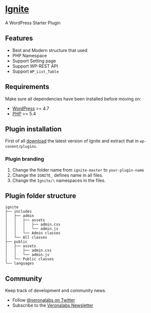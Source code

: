 # [Ignite](https://veronalabs.com/products/)
A WordPress Starter Plugin

## Features
* Best and Modern structure that used
* PHP Namespace
* Support Setting page
* Support WP-REST API
* Support `WP_List_Table`

## Requirements
Make sure all dependencies have been installed before moving on:

* [WordPress](https://wordpress.org/) >= 4.7
* [PHP](https://secure.php.net/manual/en/install.php) >= 5.4

## Plugin installation
First of all [download](https://github.com/veronalabs/ignite/archive/master.zip) the latest version of Ignite and extract that in `wp-conent/plugins`.

### Plugin branding
1. Change the folder name from `ignite-master` to `your-plugin-name`
2. Change the `IGNITE_` defines name in all files.
3. Change the `Ignite/\` namespaces in the files.

## Plugin folder structure
```
ignite
├── includes
│   ├── admin
│   │   ├── assets
│   │   │   ├── admin.css
│   │   │   └── admin.js
│   │   └── Admin classes
│   └── All classes
├── public
│   ├── assets
│   │   ├── admin.css
│   │   └── admin.js
│   └── Public classes
└── languages
```

## Community
Keep track of development and community news.

* Follow [@veronalabs on Twitter](https://twitter.com/veronalabs)
* Subscribe to the [Veronalabs Newsletter](https://veronalabs.com/)